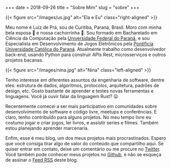 +++
date = 2018-09-26
title = "Sobre Mim"
slug = "sobre"
+++

{{< figure src="/images/us.jpg" alt="Ela e Eu" class="right-aligned" >}}

Meu nome é Luiz de Prá, sou de Curitiba, Paraná, Brasil. Moro com minha bela esposa :woman: e nossa cachorrinha :dog:. Sou formado em Bacharelado em Ciência da Computação pela [Universidade Federal do Paraná][ufpr], e sou Especialista em Desenvolvimento de Jogos Eletrônicos pela [Pontifícia Universidade Católica do Paraná][pucpr]. Atualmente trabalho como desenvolvedor back-end, usando Python para construir APIs Rest, microsserviços e outros projetos bacanas.

{{< figure src="/images/nina.jpg" alt="Nina" class="left-aligned" >}}

Tenho interesse em diferentes assuntos da engenharia de software, dentre eles: estrutura de dados, algoritmos, protocolos, arquitetura, padrões de design, etc. Gosto bastante de aprender e testes novas ferramentas e linguagens. Você já ouvir falar da linguagem Rust? :stuck_out_tongue:

Recentemente comecei a ser mais participativo em comunidades sobre desenvolvimento de software e código livre, meetups e conferências. E claro, tenho contribuído para alguns projetos. No meu tempo livre eu costumo jogar e criar jogos, ler livros, e assistir series e filmes. Também estou planejando aprender marcenaria.

Enfim, esse é meu blog, um dos meus projetos mais procrastinados. Espero que você consiga tirar algo de valor do conteúdo que compartilho aqui. Se quiser entrar em contato, deixe um comentário ou me procure no [Twitter][twitter]. Você também pode conhecer meus projetos no [Github][github], e não se esqueça de assinar o [Feed RSS][feed] deste blog.

[ufpr]: http://www.ufpr.br
[pucpr]: https://www.pucpr.br
[twitter]: https://twitter.com/luizdepra
[github]: https://github.com/luizdepra
[feed]: /index.xml
